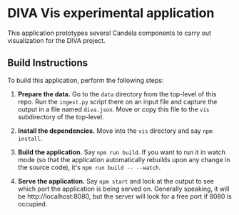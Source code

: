 # DIVA Vis experimental application

This application prototypes several Candela components to carry out
visualization for the DIVA project.

## Build Instructions

To build this application, perform the following steps:

1. **Prepare the data.** Go to the `data` directory from the top-level of this
   repo. Run the `ingest.py` script there on an input file and capture the
   output in a file named `diva.json`. Move or copy this file to the `vis`
   subdirectory of the top-level.

2. **Install the dependencies.** Move into the `vis` directory and say `npm
   install`.

3. **Build the application.** Say `npm run build`. If you want to run it in
   watch mode (so that the application automatically rebuilds upon any change in
   the source code), it's `npm run build -- --watch`.

4. **Serve the application.** Say `npm start` and look at the output to see
   which port the application is being served on. Generally speaking, it will be
   http://localhost:8080, but the server will look for a free port if 8080 is
   occupied.

